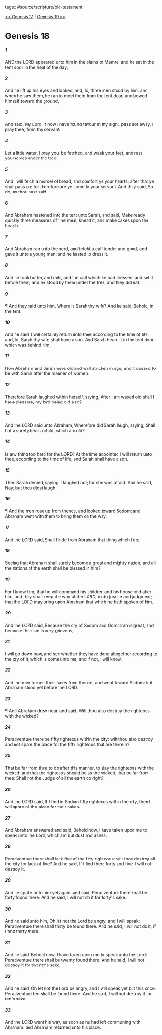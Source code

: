tags:: #source/scripture/old-testament

[<< Genesis 17](/Old_Testament/01_Genesis/Genesis_17.md) | [Genesis 19 >>](/Old_Testament/01_Genesis/Genesis_19.md)

# Genesis 18

##### 1

AND the LORD appeared unto him in the plains of Mamre: and he sat in the tent door in the heat of the day;

##### 2

And he lift up his eyes and looked, and, lo, three men stood by him: and when he saw them, he ran to meet them from the tent door, and bowed himself toward the ground,

##### 3

And said, My Lord, if now I have found favour in thy sight, pass not away, I pray thee, from thy servant:

##### 4

Let a little water, I pray you, be fetched, and wash your feet, and rest yourselves under the tree:

##### 5

And I will fetch a morsel of bread, and comfort ye your hearts; after that ye shall pass on: for therefore are ye come to your servant. And they said, So do, as thou hast said.

##### 6

And Abraham hastened into the tent unto Sarah, and said, Make ready quickly three measures of fine meal, knead it, and make cakes upon the hearth.

##### 7

And Abraham ran unto the herd, and fetcht a calf tender and good, and gave it unto a young man; and he hasted to dress it.

##### 8

And he took butter, and milk, and the calf which he had dressed, and set it before them; and he stood by them under the tree, and they did eat.

##### 9

¶ And they said unto him, Where is Sarah thy wife? And he said, Behold, in the tent.

##### 10

And he said, I will certainly return unto thee according to the time of life; and, lo, Sarah thy wife shall have a son. And Sarah heard it in the tent door, which was behind him.

##### 11

Now Abraham and Sarah were old and well stricken in age; and it ceased to be with Sarah after the manner of women.

##### 12

Therefore Sarah laughed within herself, saying, After I am waxed old shall I have pleasure, my lord being old also?

##### 13

And the LORD said unto Abraham, Wherefore did Sarah laugh, saying, Shall I of a surety bear a child, which am old?

##### 14

Is any thing too hard for the LORD? At the time appointed I will return unto thee, according to the time of life, and Sarah shall have a son.

##### 15

Then Sarah denied, saying, I laughed not; for she was afraid. And he said, Nay; but thou didst laugh.

##### 16

¶ And the men rose up from thence, and looked toward Sodom: and Abraham went with them to bring them on the way.

##### 17

And the LORD said, Shall I hide from Abraham that thing which I do;

##### 18

Seeing that Abraham shall surely become a great and mighty nation, and all the nations of the earth shall be blessed in him?

##### 19

For I know him, that he will command his children and his household after him, and they shall keep the way of the LORD, to do justice and judgment; that the LORD may bring upon Abraham that which he hath spoken of him.

##### 20

And the LORD said, Because the cry of Sodom and Gomorrah is great, and because their sin is very grievous;

##### 21

I will go down now, and see whether they have done altogether according to the cry of it, which is come unto me; and if not, I will know.

##### 22

And the men turned their faces from thence, and went toward Sodom: but Abraham stood yet before the LORD.

##### 23

¶ And Abraham drew near, and said, Wilt thou also destroy the righteous with the wicked?

##### 24

Peradventure there be fifty righteous within the city: wilt thou also destroy and not spare the place for the fifty righteous that are therein?

##### 25

That be far from thee to do after this manner, to slay the righteous with the wicked: and that the righteous should be as the wicked, that be far from thee: Shall not the Judge of all the earth do right?

##### 26

And the LORD said, If I find in Sodom fifty righteous within the city, then I will spare all the place for their sakes.

##### 27

And Abraham answered and said, Behold now, I have taken upon me to speak unto the Lord, which am but dust and ashes:

##### 28

Peradventure there shall lack five of the fifty righteous: wilt thou destroy all the city for lack of five? And he said, If I find there forty and five, I will not destroy it.

##### 29

And he spake unto him yet again, and said, Peradventure there shall be forty found there. And he said, I will not do it for forty's sake.

##### 30

And he said unto him, Oh let not the Lord be angry, and I will speak: Peradventure there shall thirty be found there. And he said, I will not do it, if I find thirty there.

##### 31

And he said, Behold now, I have taken upon me to speak unto the Lord: Peradventure there shall be twenty found there. And he said, I will not destroy it for twenty's sake.

##### 32

And he said, Oh let not the Lord be angry, and I will speak yet but this once: Peradventure ten shall be found there. And he said, I will not destroy it for ten's sake.

##### 33

And the LORD went his way, as soon as he had left communing with Abraham: and Abraham returned unto his place.
